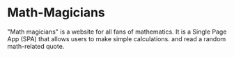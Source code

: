 # Math-Magicians
"Math magicians" is a website for all fans of mathematics. It is a Single Page App (SPA) that allows users to make simple calculations. and read a random math-related quote.
